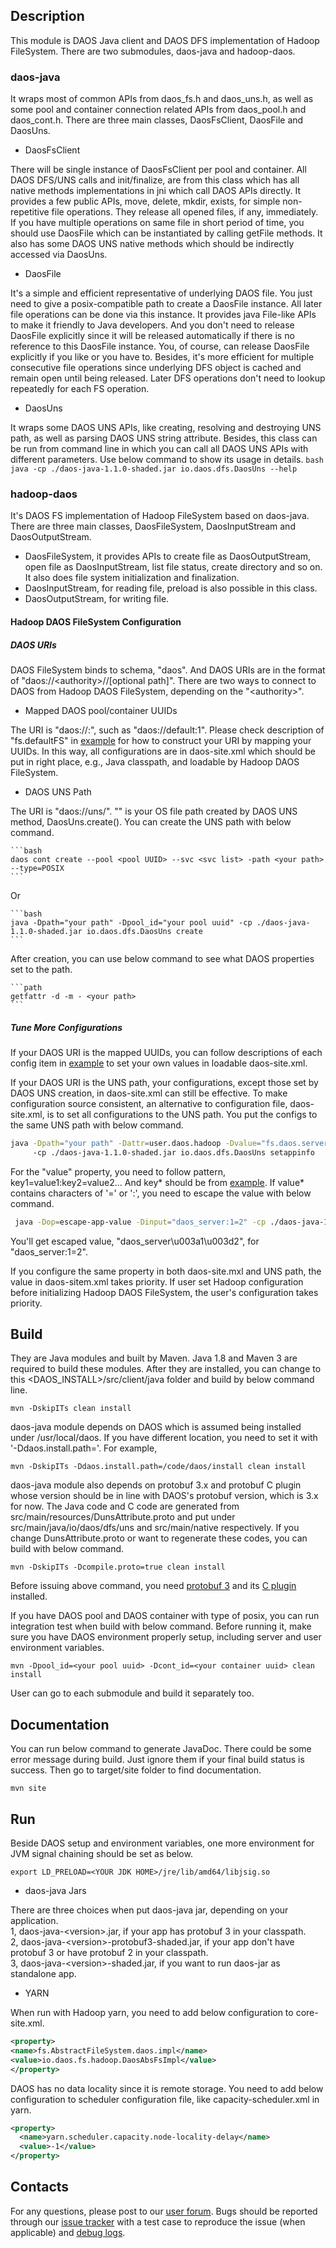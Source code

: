 ## Description
This module is DAOS Java client and DAOS DFS implementation of Hadoop FileSystem. There are two submodules,
daos-java and hadoop-daos.

### daos-java
It wraps most of common APIs from daos_fs.h and daos_uns.h, as well as some pool and container connection related APIs
from daos_pool.h and daos_cont.h. There are three main classes, DaosFsClient, DaosFile and DaosUns.

* DaosFsClient

There will be single instance of DaosFsClient per pool and container. All DAOS DFS/UNS calls and init/finalize, are from
this class which has all native methods implementations in jni which call DAOS APIs directly. It provides a few public
APIs, move, delete, mkdir, exists, for simple non-repetitive file operations. They release all opened files, if any,
immediately. If you have multiple operations on same file in short period of time, you should use DaosFile which can be
instantiated by calling getFile methods.
It also has some DAOS UNS native methods which should be indirectly accessed via DaosUns.

* DaosFile

It's a simple and efficient representative of underlying DAOS file. You just need to give a posix-compatible path to
create a DaosFile instance. All later file operations can be done via this instance. It provides java File-like APIs to
make it friendly to Java developers. And you don't need to release DaosFile explicitly since it will be released
automatically if there is no reference to this DaosFile instance. You, of course, can release DaosFile explicitly if
you like or you have to. Besides, it's more efficient for multiple consecutive file operations since underlying DFS
object is cached and remain open until being released. Later DFS operations don't need to lookup repeatedly for each FS
operation.

* DaosUns

It wraps some DAOS UNS APIs, like creating, resolving and destroying UNS path, as well as parsing DAOS UNS string
attribute. Besides, this class can be run from command line in which you can call all DAOS UNS APIs with different
parameters. Use below command to show its usage in details.
    ```bash
    java -cp ./daos-java-1.1.0-shaded.jar io.daos.dfs.DaosUns --help
    ```

### hadoop-daos
It's DAOS FS implementation of Hadoop FileSystem based on daos-java. There are three main classes, DaosFileSystem,
DaosInputStream and DaosOutputStream.

* DaosFileSystem, it provides APIs to create file as DaosOutputStream, open file as DaosInputStream, list file
    status, create directory and so on. It also does file system initialization and finalization.
* DaosInputStream, for reading file, preload is also possible in this class.
* DaosOutputStream, for writing file.

#### Hadoop DAOS FileSystem Configuration

##### DAOS URIs
DAOS FileSystem binds to schema, "daos". And DAOS URIs are in the format of "daos://\<authority\>//\[optional path\]".
There are two ways to connect to DAOS from Hadoop DAOS FileSystem, depending on the "\<authority\>".

* Mapped DAOS pool/container UUIDs

The URI is "daos://<mapped pool UUID>:<mapped container UUID>", such as "daos://default:1". Please check description of
"fs.defaultFS" in [example](hadoop-daos/src/main/resources/daos-site-example.xml) for how to construct your URI by
mapping your UUIDs. In this way, all configurations are in daos-site.xml which should be put in right place, e.g.,
Java classpath, and loadable by Hadoop DAOS FileSystem.

* DAOS UNS Path

The URI is "daos://uns/<your path>". "<your path>" is your OS file path created by DAOS UNS method, DaosUns.create().
You can create the UNS path with below command.

    ```bash
    daos cont create --pool <pool UUID> --svc <svc list> -path <your path> --type=POSIX
    ```
Or

    ```bash
    java -Dpath="your path" -Dpool_id="your pool uuid" -cp ./daos-java-1.1.0-shaded.jar io.daos.dfs.DaosUns create
    ```

After creation, you can use below command to see what DAOS properties set to the path.

    ```path
    getfattr -d -m - <your path>
    ```

##### Tune More Configurations

If your DAOS URI is the mapped UUIDs, you can follow descriptions of each config item in
[example](hadoop-daos/src/main/resources/daos-site-example.xml) to set your own values in loadable daos-site.xml.

If your DAOS URI is the UNS path, your configurations, except those set by DAOS UNS creation, in daos-site.xml can still
be effective. To make configuration source consistent, an alternative to configuration file, daos-site.xml, is to set
all configurations to the UNS path. You put the configs to the same UNS path with below command.
   ```bash
   java -Dpath="your path" -Dattr=user.daos.hadoop -Dvalue="fs.daos.server.group=daos_server:fs.daos.pool.svc=0"
        -cp ./daos-java-1.1.0-shaded.jar io.daos.dfs.DaosUns setappinfo
   ```
For the "value" property, you need to follow pattern, key1=value1:key2=value2... And key* should be from
[example](hadoop-daos/src/main/resources/daos-site-example.xml). If value* contains characters of '=' or ':', you need
to escape the value with below command.
   ```bash
    java -Dop=escape-app-value -Dinput="daos_server:1=2" -cp ./daos-java-1.1.0-shaded.jar io.daos.dfs.DaosUns util
   ```
You'll get escaped value, "daos_server\u003a1\u003d2", for "daos_server:1=2".

If you configure the same property in both daos-site.mxl and UNS path, the value in daos-sitem.xml takes priority. If
user set Hadoop configuration before initializing Hadoop DAOS FileSystem, the user's configuration takes priority.

## Build
They are Java modules and built by Maven. Java 1.8 and Maven 3 are required to build these modules. After they are
installed, you can change to this <DAOS_INSTALL>/src/client/java folder and build by below command line.

    mvn -DskipITs clean install

daos-java module depends on DAOS which is assumed being installed under /usr/local/daos. If you have different
location, you need to set it with '-Ddaos.install.path=<your DAOS install dir>'. For example,

    mvn -DskipITs -Ddaos.install.path=/code/daos/install clean install
    
daos-java module also depends on protobuf 3.x and protobuf C plugin whose version should be in line with DAOS's protobuf
version, which is 3.x for now. The Java code and C code are generated from src/main/resources/DunsAttribute.proto and
put under src/main/java/io/daos/dfs/uns and src/main/native respectively. If you change DunsAttribute.proto or want to
regenerate these codes, you can build with below command.
    
    mvn -DskipITs -Dcompile.proto=true clean install 

Before issuing above command, you need [protobuf 3](https://github.com/protocolbuffers/protobuf.git) and its
[C plugin](https://github.com/protobuf-c/protobuf-c.git) installed.

If you have DAOS pool and DAOS container with type of posix, you can run integration test when build with below command.
Before running it, make sure you have DAOS environment properly setup, including server and user environment variables.

    mvn -Dpool_id=<your pool uuid> -Dcont_id=<your container uuid> clean install

User can go to each submodule and build it separately too. 

## Documentation
You can run below command to generate JavaDoc. There could be some error message during build. Just ignore them if your
final build status is success. Then go to target/site folder to find documentation.

    mvn site

## Run
Beside DAOS setup and environment variables, one more environment for JVM signal chaining should be set as below.

    export LD_PRELOAD=<YOUR JDK HOME>/jre/lib/amd64/libjsig.so

* daos-java Jars

There are three choices when put daos-java jar, depending on your application.<br/>
1, daos-java-\<version\>.jar, if your app has protobuf 3 in your classpath.<br/>
2, daos-java-\<version\>-protobuf3-shaded.jar, if your app don't have protobuf 3 or have protobuf 2 in your classpath.
<br/>
3, daos-java-\<version\>-shaded.jar, if you want to run daos-jar as standalone app.<br/>

* YARN

When run with Hadoop yarn, you need to add below configuration to core-site.xml.

```xml
<property>
<name>fs.AbstractFileSystem.daos.impl</name>
<value>io.daos.fs.hadoop.DaosAbsFsImpl</value>
</property>
```

DAOS has no data locality since it is remote storage. You need to add below configuration to scheduler configuration
file, like capacity-scheduler.xml in yarn.

```xml
<property>
  <name>yarn.scheduler.capacity.node-locality-delay</name>
  <value>-1</value>
</property>
```

## Contacts
For any questions, please post to our [user forum](https://daos.groups.io/g/daos). Bugs should be reported through our 
[issue tracker](https://jira.hpdd.intel.com/projects/DAOS) with a test case to reproduce the issue (when applicable) and
 [debug logs](./doc/debugging.md).